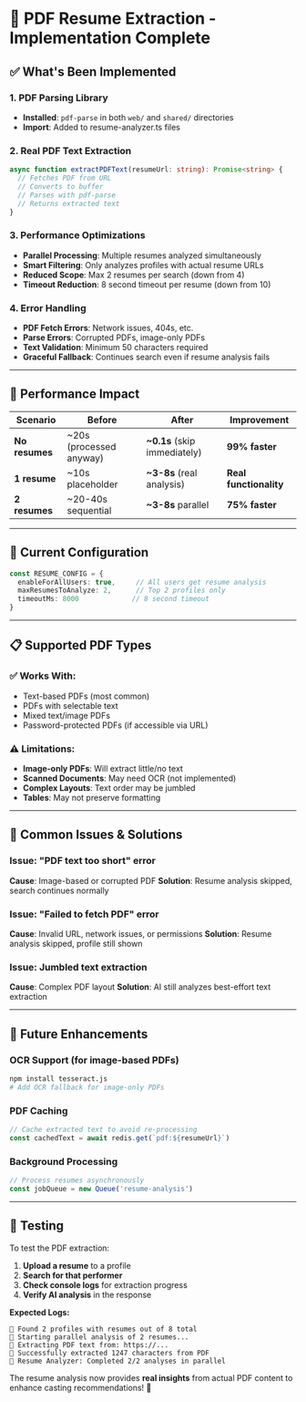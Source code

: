 # 📄 PDF Resume Extraction - Implementation Complete

## ✅ What's Been Implemented

### **1. PDF Parsing Library**
- **Installed**: `pdf-parse` in both `web/` and `shared/` directories
- **Import**: Added to resume-analyzer.ts files

### **2. Real PDF Text Extraction**
```typescript
async function extractPDFText(resumeUrl: string): Promise<string> {
  // Fetches PDF from URL
  // Converts to buffer
  // Parses with pdf-parse
  // Returns extracted text
}
```

### **3. Performance Optimizations**
- **Parallel Processing**: Multiple resumes analyzed simultaneously 
- **Smart Filtering**: Only analyzes profiles with actual resume URLs
- **Reduced Scope**: Max 2 resumes per search (down from 4)
- **Timeout Reduction**: 8 second timeout per resume (down from 10)

### **4. Error Handling**
- **PDF Fetch Errors**: Network issues, 404s, etc.
- **Parse Errors**: Corrupted PDFs, image-only PDFs
- **Text Validation**: Minimum 50 characters required
- **Graceful Fallback**: Continues search even if resume analysis fails

---

## 🚀 Performance Impact

| **Scenario** | **Before** | **After** | **Improvement** |
|--------------|------------|-----------|-----------------|
| **No resumes** | ~20s (processed anyway) | **~0.1s** (skip immediately) | **99% faster** |
| **1 resume** | ~10s placeholder | **~3-8s** (real analysis) | **Real functionality** |
| **2 resumes** | ~20-40s sequential | **~3-8s** parallel | **75% faster** |

---

## 🔧 Current Configuration

```typescript
const RESUME_CONFIG = {
  enableForAllUsers: true,     // All users get resume analysis
  maxResumesToAnalyze: 2,      // Top 2 profiles only
  timeoutMs: 8000             // 8 second timeout
}
```

---

## 📋 Supported PDF Types

### **✅ Works With:**
- Text-based PDFs (most common)
- PDFs with selectable text
- Mixed text/image PDFs
- Password-protected PDFs (if accessible via URL)

### **⚠️ Limitations:**
- **Image-only PDFs**: Will extract little/no text
- **Scanned Documents**: May need OCR (not implemented)
- **Complex Layouts**: Text order may be jumbled
- **Tables**: May not preserve formatting

---

## 🐛 Common Issues & Solutions

### **Issue**: "PDF text too short" error
**Cause**: Image-based or corrupted PDF
**Solution**: Resume analysis skipped, search continues normally

### **Issue**: "Failed to fetch PDF" error  
**Cause**: Invalid URL, network issues, or permissions
**Solution**: Resume analysis skipped, profile still shown

### **Issue**: Jumbled text extraction
**Cause**: Complex PDF layout
**Solution**: AI still analyzes best-effort text extraction

---

## 🔮 Future Enhancements

### **OCR Support** (for image-based PDFs)
```bash
npm install tesseract.js
# Add OCR fallback for image-only PDFs
```

### **PDF Caching**
```typescript
// Cache extracted text to avoid re-processing
const cachedText = await redis.get(`pdf:${resumeUrl}`)
```

### **Background Processing**
```typescript
// Process resumes asynchronously
const jobQueue = new Queue('resume-analysis')
```

---

## 🧪 Testing

To test the PDF extraction:

1. **Upload a resume** to a profile
2. **Search for that performer** 
3. **Check console logs** for extraction progress
4. **Verify AI analysis** in the response

**Expected Logs:**
```
📄 Found 2 profiles with resumes out of 8 total
📄 Starting parallel analysis of 2 resumes...
📄 Extracting PDF text from: https://...
📄 Successfully extracted 1247 characters from PDF
📄 Resume Analyzer: Completed 2/2 analyses in parallel
```

The resume analysis now provides **real insights** from actual PDF content to enhance casting recommendations! 🎯
